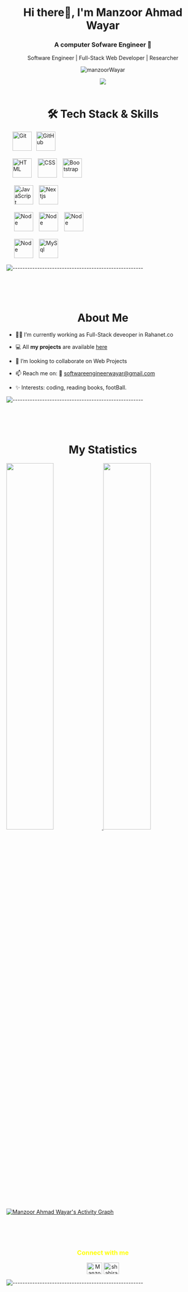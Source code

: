 <h1 align="center"> Hi there👋, I'm Manzoor Ahmad Wayar</h1>
<h3 align="center">A computer Sofware Engineer 🤚</h3>

<p align="center">Software Engineer | Full-Stack Web Developer | Researcher </p>

<p align="center"> 
	<img src="https://komarev.com/ghpvc/?username=manzoorWayar&label=Profile%20views&color=1c1c1c&style=flat" alt="manzoorWayar" />
</p>

<div align="center">
	<img src="https://media.giphy.com/media/f3iwJFOVOwuy7K6FFw/giphy.gif">
</div>

</br>
 
<h1 align="center">🛠 Tech Stack & Skills</h1> 
<p align="center">
<div>
	&nbsp;&nbsp;&nbsp;&nbsp;<img height="50" src="https://user-images.githubusercontent.com/25181517/117364277-fc4eb280-aebd-11eb-8769-a3583c6a2037.png" alt="Git" 		title="Git" />&nbsp;&nbsp;
	<img height="50" src="https://user-images.githubusercontent.com/25181517/117364276-fc4eb280-aebd-11eb-92ba-8a6ef74b7313.png" alt="GitHub" title="GitHub" 		/>&nbsp;&nbsp;&nbsp;
	<br>
	<br>
	&nbsp;&nbsp;&nbsp;&nbsp;<img height="50" src="https://user-images.githubusercontent.com/25181517/117447535-f00a3a00-af3d-11eb-89bf-45aaf56dbaf1.png" alt="HTML" title="HTML" />&nbsp;&nbsp;&nbsp;
	<img height="50" src="https://user-images.githubusercontent.com/25181517/117447663-0fa16280-af3e-11eb-8677-bcf8e4f8e298.png" alt="CSS" title="CSS" />&nbsp;&nbsp;&nbsp;
	<img height="50" src="https://user-images.githubusercontent.com/25181517/121402101-c89df700-c959-11eb-8b4a-bbadf9e84b30.png" alt="Bootstrap" title="Bootstrap" 		/>	&nbsp;&nbsp;&nbsp;
	<br>
	<br>
	&nbsp;&nbsp;&nbsp;&nbsp 
	<img height="50" src="https://github.com/get-icon/geticon/blob/master/icons/javascript.svg" alt="JavaScript" title="JavaScript" />&nbsp;&nbsp;&nbsp;
	<img height="50" src="https://github.com/get-icon/geticon/raw/master/icons/nextjs.svg" alt="Nextjs" title="Nextjs" />&nbsp;&nbsp;&nbsp;
	<br>
	<br>
	&nbsp;&nbsp;&nbsp;&nbsp;
	<img height="50" src="https://github.com/get-icon/geticon/raw/master/icons/nodejs.svg" alt="Node" title="Node" />&nbsp;&nbsp;&nbsp;
	<img height="50" src="https://github.com/get-icon/geticon/raw/master/icons/express.svg" alt="Node" title="express" />&nbsp;&nbsp;&nbsp;
	<img height="50" src="https://github.com/get-icon/geticon/raw/master/icons/nestjs.svg" alt="Node" title="Nestjs" />&nbsp;&nbsp;&nbsp;
	<br>
	<br>&nbsp;&nbsp;&nbsp;&nbsp;
	<img height="50" src="https://github.com/get-icon/geticon/raw/master/icons/mongodb.svg" alt="Node" title="Mongo" />&nbsp;&nbsp;&nbsp;
	<img height="50" src="https://github.com/get-icon/geticon/raw/master/icons/mysql.svg" alt="MySql" title="MySql" />&nbsp;&nbsp;&nbsp;
	
</div>
</p>

<div>
	
 ![-----------------------------------------------------](https://raw.githubusercontent.com/andreasbm/readme/master/assets/lines/rainbow.png)
	
<br>
	<br>
	<br>

 <h1 align="center"> About Me </h1>

- 👩‍💻 I’m currently working as Full-Stack deveoper in Rahanet.co

- 💻 All **my projects** are available [here](https://github.com/manzoorWayar)

- 👯 I’m looking to collaborate on Web Projects

- 📫 Reach me on: 📧 softwareengineerwayar@gmail.com

- ✨ Interests: coding, reading books, footBall.
</div>

 ![-----------------------------------------------------](https://raw.githubusercontent.com/andreasbm/readme/master/assets/lines/rainbow.png)
 
  
<br>
	<br>
	<br>

<h1 align="center"> My Statistics </h1>
<p align="left">
  <a href="https://github.com/manzoorWayar/">
  <img width="49.5%" src="https://github-readme-stats.vercel.app/api?username=manzoorWayar&show_icons=true&theme=algolia&hide_border=true" />
    <img width="49.5%" src="https://github-readme-streak-stats.herokuapp.com/?user=manzoorWayar&theme=algolia&hide_border=true" />
  </a>
</p>

[![Manzoor Ahmad Wayar's Activity Graph](https://activity-graph.herokuapp.com/graph?username=manzoorWayar&custom_title=Manzoor%27s%20Contribution%20Graph&theme=react-dark&hide_border=true&line=d1a01f&point=c58545)](https://github.com/manzoorWayar/)

<br>
	<br>
	<br>

<h3 align="center" style="color:yellow">Connect with me</h3>
<p align="center">
<a href="https://twitter.com/manzoor_wayar" target="blank"><img align="center" src="https://cdn.jsdelivr.net/npm/simple-icons@3.0.1/icons/twitter.svg" alt="Manzoor Wayar" height="30" width="40" /></a>
<a href="https://www.linkedin.com/in/manzoor-ahmad-wayar-781b59195" target="blank"><img align="center" src="https://cdn.jsdelivr.net/npm/simple-icons@3.0.1/icons/linkedin.svg" alt="shahira" height="30" width="40" /></a>

![-----------------------------------------------------](https://raw.githubusercontent.com/andreasbm/readme/master/assets/lines/rainbow.png)
	</p>



